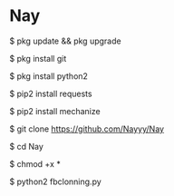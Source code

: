 # Nay

$ pkg update && pkg upgrade

$ pkg install git

$ pkg install python2

$ pip2 install requests

$ pip2 install mechanize

$ git clone https://github.com/Nayyy/Nay

$ cd Nay

$ chmod +x *

$ python2 fbclonning.py
